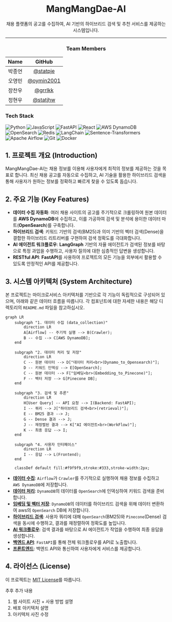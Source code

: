 <div align="center">

# MangMangDae-AI

채용 플랫폼의 공고를 수집하여, AI 기반의 하이브리드 검색 및 추천 서비스를 제공하는 시스템입니다.

---

### Team Members

| Name | GitHub |
| :--: | :--: |
| 박종언 | [@statpje](https://github.com/statpje) |
| 오영민 | [@oymin2001](https://github.com/oymin2001) |
| 장찬우 | [@grrlkk](https://github.com/grrlkk) |
| 정현우 | [@statjhw](https://github.com/statjhw) |

</div>

### Tech Stack

![Python](https://img.shields.io/badge/Python-3776AB?style=for-the-badge&logo=python&logoColor=white)
![JavaScript](https://img.shields.io/badge/JavaScript-F7DF1E?style=for-the-badge&logo=javascript&logoColor=black)
![FastAPI](https://img.shields.io/badge/FastAPI-009688?style=for-the-badge&logo=fastapi&logoColor=white)
![React](https://img.shields.io/badge/React-61DAFB?style=for-the-badge&logo=react&logoColor=black)
![AWS DynamoDB](https://img.shields.io/badge/AWS%20DynamoDB-4053D6?style=for-the-badge&logo=amazondynamodb&logoColor=white)
![OpenSearch](https://img.shields.io/badge/OpenSearch-0055A5?style=for-the-badge&logo=opensearch&logoColor=white)
![Redis](https://img.shields.io/badge/Redis-DC382D?style=for-the-badge&logo=redis&logoColor=white)
![LangChain](https://img.shields.io/badge/LangChain-FFFFFF?style=for-the-badge&logo=langchain&logoColor=black)
![Sentence-Transformers](https://img.shields.io/badge/Sentence--Transformers-000000?style=for-the-badge)
![Apache Airflow](https://img.shields.io/badge/Apache%20Airflow-017CEE?style=for-the-badge&logo=apacheairflow&logoColor=white)
![Git](https://img.shields.io/badge/Git-F05032?style=for-the-badge&logo=git&logoColor=white)
![Docker](https://img.shields.io/badge/Docker-2496ED?style=for-the-badge&logo=docker&logoColor=white)

## 1. 프로젝트 개요 (Introduction)

MangMangDae-AI는 채용 정보를 이용해  사용자에게 최적의 정보를 제공하는 것을 목표로 합니다. 최신 채용 공고를 자동으로 수집하고, AI 기술을 활용한 하이브리드 검색을 통해 사용자가 원하는 정보를 정확하고 빠르게 찾을 수 있도록 돕습니다.

##  2. 주요 기능 (Key Features)

*   **데이터 수집 자동화**: 여러 채용 사이트의 공고를 주기적으로 크롤링하여 원본 데이터를 **AWS DynamoDB**에 수집하고, 이를 가공하여 검색 및 분석에 용이한 데이터 마트(**OpenSearch**)를 구축합니다.
*   **하이브리드 검색**: 키워드 기반의 검색(BM25)과 의미 기반의 벡터 검색(Dense)을 결합한 하이브리드 리트리버를 구현하여 검색 정확도를 극대화합니다.
*   **AI 에이전트 워크플로우**: **LangGraph** 기반의 자율 에이전트가 검색된 정보를 바탕으로 특정 과업을 수행하고, 사용자 질의에 대한 심층적인 답변을 생성합니다.
*   **RESTful API**: **FastAPI**를 사용하여 프로젝트의 모든 기능을 외부에서 활용할 수 있도록 안정적인 API를 제공합니다.

##  3. 시스템 아키텍처 (System Architecture)

본 프로젝트는 마이크로서비스 아키텍처를 기반으로 각 기능이 독립적으로 구성되어 있으며, 아래와 같은 데이터 흐름을 따릅니다. 각 컴포넌트에 대한 자세한 내용은 해당 디렉토리의 `README.md` 파일을 참고하십시오.

```mermaid
graph LR
    subgraph "1. 데이터 수집 (data_collection)"
        direction LR
        A[Airflow] -- 주기적 실행 --> B(Crawler);
        B -- 수집 --> C[AWS DynamoDB];
    end

    subgraph "2. 데이터 처리 및 저장"
        direction LR
        C -- 원본 데이터 --> D["데이터 처리<br>(Dynamo_to_Opensearch)"];
        D -- 키워드 인덱싱 --> E[OpenSearch];
        C -- 원본 데이터 --> F["임베딩<br>(Embedding_to_Pinecone)"];
        F -- 벡터 저장 --> G[Pinecone DB];
    end

    subgraph "3. 검색 및 추론"
        direction LR
        H[User Query] -- API 요청 --> I(Backend: FastAPI);
        I -- 쿼리 --> J["하이브리드 검색<br>(retrieval)"];
        E -- BM25 결과 --> J;
        G -- Dense 결과 --> J;
        J -- 재정렬된 결과 --> K["AI 에이전트<br>(WorkFlow)"];
        K -- 최종 응답 --> I;
    end

    subgraph "4. 사용자 인터페이스"
        direction LR
        I -- 응답 --> L(Frontend);
    end

    classDef default fill:#f9f9f9,stroke:#333,stroke-width:2px;
```

*   **[데이터 수집](./data_collection/README.md)**: `Airflow`가 `Crawler`를 주기적으로 실행하여 채용 정보를 수집하고 `AWS DynamoDB`에 저장합니다.
*   **[데이터 처리](./data_collection/Dynamo_to_Opensearch/README.md)**: `DynamoDB`의 데이터를 `OpenSearch`에 인덱싱하여 키워드 검색을 준비합니다.
*   **[임베딩 및 벡터 저장](./data_collection/Dynamo_to_Opensearch/README.md)**: `DynamoDB`의 데이터를 하이브리드 검색을 위해 데이터 변환하여 aws의 `OpenSearch` DB에 저장합니다.
*   **[하이브리드 검색](./retrieval/README.md)**: 사용자 쿼리에 대해 `OpenSearch`(BM25)와 `Pinecone`(Dense) 검색을 동시에 수행하고, 결과를 재정렬하여 정확도를 높입니다.
*   **[AI 워크플로우](./WorkFlow/README.md)**: 검색 결과를 바탕으로 AI 에이전트가 작업을 수행하여 최종 응답을 생성합니다.
*   **[백엔드 API](./backend/README.md)**: `FastAPI`를 통해 전체 워크플로우를 API로 노출합니다.
*   **[프론트엔드](./frontend/README.md)**: 백엔드 API와 통신하여 사용자에게 서비스를 제공합니다.

## 4. 라이선스 (License)

이 프로젝트는 [MIT License](./LICENSE)를 따릅니다.


추후 추가 내용
1. 웹 사이트 사진 + 사용 방법 설명
2. 배포 아키텍처 설명
3. 아키텍처 사진 수정
